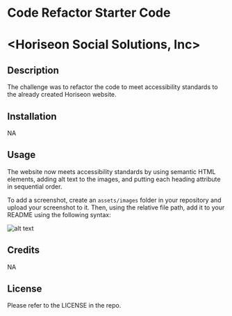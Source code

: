# Code Refactor Starter Code
# <Horiseon Social Solutions, Inc>

## Description

The challenge was to refactor the code to meet accessibility standards to the already created Horiseon website.


## Installation

NA

## Usage

The website now meets accessibility standards by using semantic HTML elements, adding alt text to the images, and putting each heading attribute in sequential order.

To add a screenshot, create an `assets/images` folder in your repository and upload your screenshot to it. Then, using the relative file path, add it to your README using the following syntax:

![alt text](assets/images/screenshot.png)

## Credits

NA

## License

Please refer to the LICENSE in the repo.
